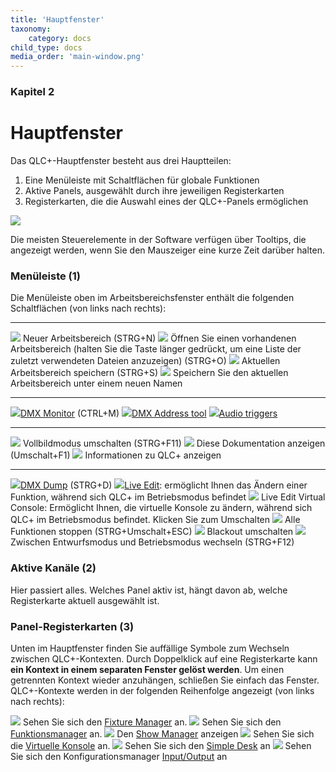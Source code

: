 ```yaml
---
title: 'Hauptfenster'
taxonomy:
    category: docs
child_type: docs
media_order: 'main-window.png'
---
```


<style>
    #chapter p {
        text-align: left;
    }
</style>

### Kapitel 2

# Hauptfenster

Das QLC+-Hauptfenster besteht aus drei Hauptteilen:

1. Eine Menüleiste mit Schaltflächen für globale Funktionen
2. Aktive Panels, ausgewählt durch ihre jeweiligen Registerkarten
3. Registerkarten, die die Auswahl eines der QLC+-Panels ermöglichen

![](/main-window/main-window.png)

Die meisten Steuerelemente in der Software verfügen über Tooltips, die angezeigt werden, wenn Sie den Mauszeiger eine kurze Zeit darüber halten.

### Menüleiste (1)

Die Menüleiste oben im Arbeitsbereichsfenster enthält die folgenden Schaltflächen (von links nach rechts):

* * *

![](../basics/filenew.png) Neuer Arbeitsbereich (STRG+N)
![](../basics/fileopen.png) Öffnen Sie einen vorhandenen Arbeitsbereich (halten Sie die Taste länger gedrückt, um eine Liste der zuletzt verwendeten Dateien anzuzeigen) (STRG+O)
![](../basics/filesave.png) Aktuellen Arbeitsbereich speichern (STRG+S)
![](../basics/filesaveas.png) Speichern Sie den aktuellen Arbeitsbereich unter einem neuen Namen

* * *

![](../basics/monitor.png)[DMX Monitor](/main-window/dmx-monitor) (CTRL+M)
![](../basics/diptool.png)[DMX Address tool](/main-window/dmx-address-tool)
![](../basics/audioinput.png)[Audio triggers](/virtual-console/audio-triggers)

* * *

![](../basics/fullscreen.png) Vollbildmodus umschalten (STRG+F11)
![](../basics/help.png) Diese Dokumentation anzeigen (Umschalt+F1)
![](../basics/qlcplus.svg?resize=32,32) Informationen zu QLC+ anzeigen

* * *

![](../basics/add_dump.png)[DMX Dump](/main-window/dmx-dump) (STRG+D)
![](../basics/liveedit.png)[Live Edit](/main-window/live-edit): ermöglicht Ihnen das Ändern einer Funktion, während sich QLC+ im Betriebsmodus befindet
![](../basics/liveedit_vc.png) Live Edit Virtual Console: Ermöglicht Ihnen, die virtuelle Konsole zu ändern, während sich QLC+ im Betriebsmodus befindet. Klicken Sie zum Umschalten
![](../basics/panic.png) Alle Funktionen stoppen (STRG+Umschalt+ESC)
![](../basics/blackout.png) Blackout umschalten
![](../basics/operate.png) Zwischen Entwurfsmodus und Betriebsmodus wechseln (STRG+F12)

### Aktive Kanäle (2)

Hier passiert alles. Welches Panel aktiv ist, hängt davon ab, welche Registerkarte aktuell ausgewählt ist.

### Panel-Registerkarten (3)

Unten im Hauptfenster finden Sie auffällige Symbole zum Wechseln zwischen QLC+-Kontexten.
Durch Doppelklick auf eine Registerkarte kann **ein Kontext in einem separaten Fenster gelöst werden**. Um einen getrennten Kontext wieder anzuhängen, schließen Sie einfach das Fenster.
QLC+-Kontexte werden in der folgenden Reihenfolge angezeigt (von links nach rechts):

![](../basics/fixture.png) Sehen Sie sich den [Fixture Manager](/fixture-manager) an.
![](../basics/function.png) Sehen Sie sich den [Funktionsmanager](/function-manager) an.
![](../basics/show.png) Den [Show Manager](/show-manager) anzeigen
![](../basics/virtualconsole.png) Sehen Sie sich die [Virtuelle Konsole](/virtual-console) an.
![](../basics/slidermatrix.png) Sehen Sie sich den [Simple Desk](/simple-desk) an
![](../basics/input_output.png) Sehen Sie sich den Konfigurationsmanager [Input/Output](/input-output) an